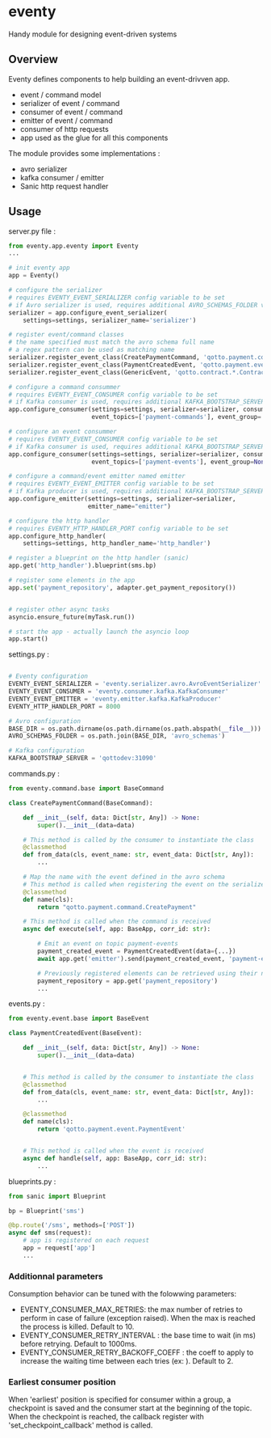 # eventy

Handy module for designing event-driven systems


## Overview

Eventy defines components to help building an event-drivven app.

* event / command model
* serializer of event / command
* consumer of event / command
* emitter of event / command
* consumer of http requests
* app used as the glue for all this components

The module provides some implementations :

* avro serializer
* kafka consumer / emitter
* Sanic http request handler

## Usage

server.py file :

```python
from eventy.app.eventy import Eventy
...

# init eventy app
app = Eventy()

# configure the serializer
# requires EVENTY_EVENT_SERIALIZER config variable to be set
# if Avro serializer is used, requires additional AVRO_SCHEMAS_FOLDER variable to be set
serializer = app.configure_event_serializer(
    settings=settings, serializer_name='serializer')

# register event/command classes
# the name specified must match the avro schema full name
# a regex pattern can be used as matching name
serializer.register_event_class(CreatePaymentCommand, 'qotto.payment.command.CreatePaymentCommand')
serializer.register_event_class(PaymentCreatedEvent, 'qotto.payment.event.PaymentCreated')
serializer.register_event_class(GenericEvent, 'qotto.contract.*.Contract[Suspended|Activated]')

# configure a command consummer
# requires EVENTY_EVENT_CONSUMER config variable to be set
# if Kafka consumer is used, requires additional KAFKA_BOOTSTRAP_SERVER config variable
app.configure_consumer(settings=settings, serializer=serializer, consumer_name='payment_commands_consummer',
                       event_topics=['payment-commands'], event_group='payment', position='latest')

# configure an event consummer
# requires EVENTY_EVENT_CONSUMER config variable to be set
# if Kafka consumer is used, requires additional KAFKA_BOOTSTRAP_SERVER config variable
app.configure_consumer(settings=settings, serializer=serializer, consumer_name='payment_events_consummer',
                       event_topics=['payment-events'], event_group=None, position='earliest')

# configure a command/event emitter named emitter
# requires EVENTY_EVENT_EMITTER config variable to be set
# if Kafka producer is used, requires additional KAFKA_BOOTSTRAP_SERVER config variable
app.configure_emitter(settings=settings, serializer=serializer,
                      emitter_name="emitter")

# configure the http handler
# requires EVENTY_HTTP_HANDLER_PORT config variable to be set
app.configure_http_handler(
    settings=settings, http_handler_name='http_handler')

# register a blueprint on the http handler (sanic)
app.get('http_handler').blueprint(sms.bp)

# register some elements in the app
app.set('payment_repository', adapter.get_payment_repository())


# register other async tasks
asyncio.ensure_future(myTask.run())

# start the app - actually launch the asyncio loop
app.start()

```

settings.py :

```python

# Eventy configuration
EVENTY_EVENT_SERIALIZER = 'eventy.serializer.avro.AvroEventSerializer'
EVENTY_EVENT_CONSUMER = 'eventy.consumer.kafka.KafkaConsumer'
EVENTY_EVENT_EMITTER = 'eventy.emitter.kafka.KafkaProducer'
EVENTY_HTTP_HANDLER_PORT = 8000

# Avro configuration
BASE_DIR = os.path.dirname(os.path.dirname(os.path.abspath(__file__)))
AVRO_SCHEMAS_FOLDER = os.path.join(BASE_DIR, 'avro_schemas')

# Kafka configuration
KAFKA_BOOTSTRAP_SERVER = 'qottodev:31090'

```

commands.py :

```python
from eventy.command.base import BaseCommand

class CreatePaymentCommand(BaseCommand):

    def __init__(self, data: Dict[str, Any]) -> None:
        super().__init__(data=data)

    # This method is called by the consumer to instantiate the class
    @classmethod
    def from_data(cls, event_name: str, event_data: Dict[str, Any]):
        ...

    # Map the name with the event defined in the avro schema
    # This method is called when registering the event on the serializer
    @classmethod
    def name(cls):
        return "qotto.payment.command.CreatePayment"

    # This method is called when the command is received
    async def execute(self, app: BaseApp, corr_id: str):

        # Emit an event on topic payment-events
        payment_created_event = PaymentCreatedEvent(data={...})
        await app.get('emitter').send(payment_created_event, 'payment-events')

        # Previously registered elements can be retrieved using their name
        payment_repository = app.get('payment_repository')
        ...
```

events.py :

```python
from eventy.event.base import BaseEvent

class PaymentCreatedEvent(BaseEvent):

    def __init__(self, data: Dict[str, Any]) -> None:
        super().__init__(data=data)


    # This method is called by the consumer to instantiate the class
    @classmethod
    def from_data(cls, event_name: str, event_data: Dict[str, Any]):
        ...

    @classmethod
    def name(cls):
        return 'qotto.payment.event.PaymentEvent'


    # This method is called when the event is received
    async def handle(self, app: BaseApp, corr_id: str):
        ...
```

blueprints.py :

```python
from sanic import Blueprint

bp = Blueprint('sms')

@bp.route('/sms', methods=['POST'])
async def sms(request):
    # app is registered on each request
    app = request['app']
    ...

```

### Additionnal parameters

Consumption behavior can be tuned with the folowwing parameters:

* EVENTY_CONSUMER_MAX_RETRIES: the max number of retries to perform in case of failure (exception raised). When the max is reached the process is killed. Default to 10.
* EVENTY_CONSUMER_RETRY_INTERVAL : the base time to wait (in ms) before retrying. Default to 1000ms.
* EVENTY_CONSUMER_RETRY_BACKOFF_COEFF : the coeff to apply to increase the waiting time between each tries (ex: ). Default to 2.

### Earliest consumer position

When 'earliest' position is specified for consumer within a group, a checkpoint is saved and the consumer start at the beginning of the topic.
When the checkpoint is reached, the callback register with 'set_checkpoint_callback' method is called.
